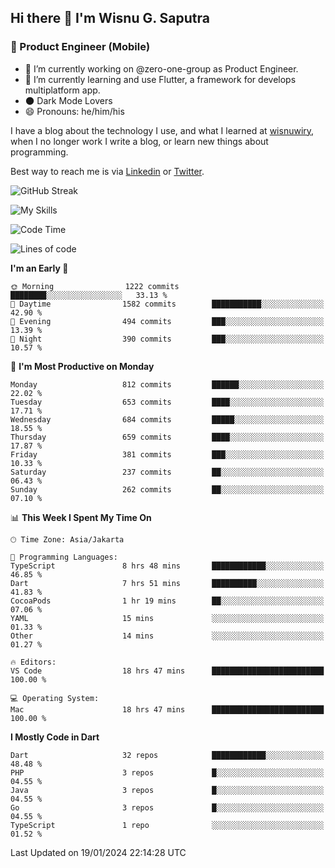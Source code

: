 ## Hi there 👋 I'm Wisnu G. Saputra

### :mobile_phone_off: Product Engineer (Mobile)

- 🔭 I’m currently working on @zero-one-group as Product Engineer.
- 🌱 I’m currently learning and use Flutter, a framework for develops multiplatform app.
- 🌑 Dark Mode Lovers
- 😄 Pronouns: he/him/his

I have a blog about the technology I use, and what I learned at [wisnuwiry](https://wisnuwiry.space/), when I no longer work I write a blog, or learn new things about programming.

Best way to reach me is via [Linkedin](https://www.linkedin.com/in/wisnu-saputra/) or [Twitter](https://twitter.com/wisnuwiry).

![GitHub Streak](https://streak-stats.demolab.com?user=wisnuwiry&theme=dark&hide_border=true)

![My Skills](https://skillicons.dev/icons?i=dart,flutter,kotlin,swift,go,js,css,neovim,git,linux&perline=5)

<!--START_SECTION:waka-->
![Code Time](http://img.shields.io/badge/Code%20Time-972%20hrs%2037%20mins-blue)

![Lines of code](https://img.shields.io/badge/From%20Hello%20World%20I%27ve%20Written-4.6%20million%20lines%20of%20code-blue)

**I'm an Early 🐤** 

```text
🌞 Morning                1222 commits        ████████░░░░░░░░░░░░░░░░░   33.13 % 
🌆 Daytime                1582 commits        ███████████░░░░░░░░░░░░░░   42.90 % 
🌃 Evening                494 commits         ███░░░░░░░░░░░░░░░░░░░░░░   13.39 % 
🌙 Night                  390 commits         ███░░░░░░░░░░░░░░░░░░░░░░   10.57 % 
```
📅 **I'm Most Productive on Monday** 

```text
Monday                   812 commits         ██████░░░░░░░░░░░░░░░░░░░   22.02 % 
Tuesday                  653 commits         ████░░░░░░░░░░░░░░░░░░░░░   17.71 % 
Wednesday                684 commits         █████░░░░░░░░░░░░░░░░░░░░   18.55 % 
Thursday                 659 commits         ████░░░░░░░░░░░░░░░░░░░░░   17.87 % 
Friday                   381 commits         ███░░░░░░░░░░░░░░░░░░░░░░   10.33 % 
Saturday                 237 commits         ██░░░░░░░░░░░░░░░░░░░░░░░   06.43 % 
Sunday                   262 commits         ██░░░░░░░░░░░░░░░░░░░░░░░   07.10 % 
```


📊 **This Week I Spent My Time On** 

```text
🕑︎ Time Zone: Asia/Jakarta

💬 Programming Languages: 
TypeScript               8 hrs 48 mins       ████████████░░░░░░░░░░░░░   46.85 % 
Dart                     7 hrs 51 mins       ██████████░░░░░░░░░░░░░░░   41.83 % 
CocoaPods                1 hr 19 mins        ██░░░░░░░░░░░░░░░░░░░░░░░   07.06 % 
YAML                     15 mins             ░░░░░░░░░░░░░░░░░░░░░░░░░   01.33 % 
Other                    14 mins             ░░░░░░░░░░░░░░░░░░░░░░░░░   01.27 % 

🔥 Editors: 
VS Code                  18 hrs 47 mins      █████████████████████████   100.00 % 

💻 Operating System: 
Mac                      18 hrs 47 mins      █████████████████████████   100.00 % 
```

**I Mostly Code in Dart** 

```text
Dart                     32 repos            ████████████░░░░░░░░░░░░░   48.48 % 
PHP                      3 repos             █░░░░░░░░░░░░░░░░░░░░░░░░   04.55 % 
Java                     3 repos             █░░░░░░░░░░░░░░░░░░░░░░░░   04.55 % 
Go                       3 repos             █░░░░░░░░░░░░░░░░░░░░░░░░   04.55 % 
TypeScript               1 repo              ░░░░░░░░░░░░░░░░░░░░░░░░░   01.52 % 
```




 Last Updated on 19/01/2024 22:14:28 UTC
<!--END_SECTION:waka-->

